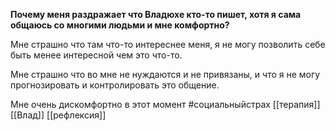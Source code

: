   

**Почему меня раздражает что Владюхе кто-то пишет, хотя я сама общаюсь со многими людьми и мне комфортно?**

Мне страшно что там что-то интереснее меня, я не могу позволить себе быть менее интересной чем это что-то.

Мне страшно что во мне не нуждаются и не привязаны, и что я не могу прогнозировать и контролировать это общение.

Мне очень дискомфортно в этот момент
 #cоциальныйстрах 
[[терапия]] 
[[Влад]]
[[рефлексия]]
